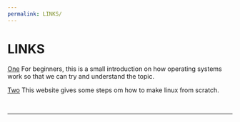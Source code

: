```yaml
---
permalink: LINKS/
---
```


# LINKS
[One](https://computer.howstuffworks.com/operating-system.htm)
For beginners, this is a small introduction on how operating systems work so that we can try and understand the topic.

[Two](https://www.linuxfromscratch.org/)
This website gives some steps om how to make linux from scratch.



<br>
<hr>
